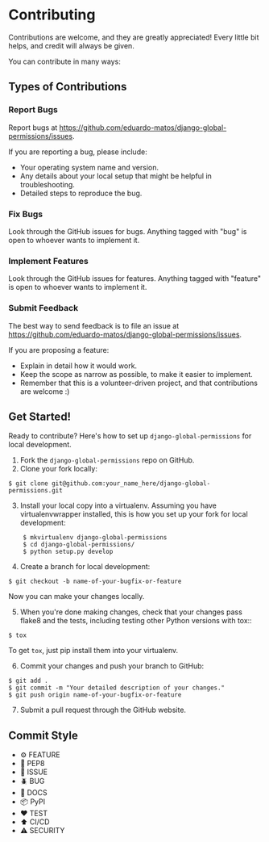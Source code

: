 # Contributing

Contributions are welcome, and they are greatly appreciated! Every
little bit helps, and credit will always be given.

You can contribute in many ways:

## Types of Contributions

### Report Bugs

Report bugs at https://github.com/eduardo-matos/django-global-permissions/issues.

If you are reporting a bug, please include:

* Your operating system name and version.
* Any details about your local setup that might be helpful in troubleshooting.
* Detailed steps to reproduce the bug.

### Fix Bugs

Look through the GitHub issues for bugs. Anything tagged with "bug"
is open to whoever wants to implement it.

### Implement Features

Look through the GitHub issues for features. Anything tagged with "feature"
is open to whoever wants to implement it.

### Submit Feedback

The best way to send feedback is to file an issue at https://github.com/eduardo-matos/django-global-permissions/issues.

If you are proposing a feature:

* Explain in detail how it would work.
* Keep the scope as narrow as possible, to make it easier to implement.
* Remember that this is a volunteer-driven project, and that contributions
  are welcome :)

## Get Started!

Ready to contribute? Here's how to set up `django-global-permissions` for local development.

1. Fork the `django-global-permissions` repo on GitHub.
2. Clone your fork locally:
```
$ git clone git@github.com:your_name_here/django-global-permissions.git
```

3. Install your local copy into a virtualenv. Assuming you have virtualenvwrapper installed, this is how you set up your fork for local development:
```
    $ mkvirtualenv django-global-permissions
    $ cd django-global-permissions/
    $ python setup.py develop
```

4. Create a branch for local development:
```
$ git checkout -b name-of-your-bugfix-or-feature
```
Now you can make your changes locally.

5. When you're done making changes, check that your changes pass flake8 and the
tests, including testing other Python versions with tox::
```
$ tox
```
To get `tox`, just pip install them into your virtualenv.

6. Commit your changes and push your branch to GitHub:
```
$ git add .
$ git commit -m "Your detailed description of your changes."
$ git push origin name-of-your-bugfix-or-feature
```

7. Submit a pull request through the GitHub website.

## Commit Style

- ⚙️ FEATURE
- 📝 PEP8
- 📌 ISSUE
- 🪲 BUG
- 📘 DOCS
- 📦 PyPI
- ❤️️ TEST
- ⬆️ CI/CD
- ⚠️ SECURITY
